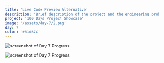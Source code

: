 ```yaml
---
title: 'Live Code Preview Alternative'
description: 'Brief description of the project and the engineering problem solved.'
project: '100 Days Project Showcase'
image: '/assets/day-7/2.png'
day: 7
color: '#510B7C'
---
```


![screenshot of Day 7 Progress](/assets/day-7/1.png)

![screenshot of Day 7 Progress](/assets/day-7/2.png)

